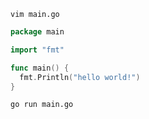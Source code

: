 ```
vim main.go
```

```go
package main

import "fmt"

func main() {
  fmt.Println("hello world!")
}
```

```
go run main.go
```
